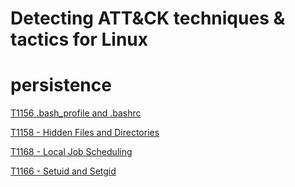 # Detecting ATT&amp;CK techniques &amp; tactics for Linux


# persistence

[T1156 .bash_profile and .bashrc](./Persistence/T1156/T1156.md)

[T1158 - Hidden Files and Directories](./Persistence/T1158/T1158.md)

[T1168 - Local Job Scheduling](./Persistence/T1168/T1168.md)

[T1166 - Setuid and Setgid](./Persistence/T1166/T1166.md)
